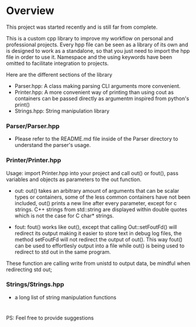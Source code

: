 # Overview

This project was started recently and is still far from complete.

This is a custom cpp library to improve my workflow on personal and professional projects.
Every hpp file can be seen as a library of its own and is designed to work as a standalone, so that you just need to import the hpp file in order to use it.
Namespace and the using keywords have been omitted to facilitate integration to projects.

Here are the different sections of the library
- Parser.hpp: A class making parsing CLI arguments more convenient.
- Printer.hpp: A more convenient way of printing than using cout as containers can be passed directly as argumentm inspired from python's print()
- Strings.hpp: String manipulation library

### Parser/Parser.hpp

- Please refer to the README.md file inside of the Parser directory to understand the parser's usage.

### Printer/Printer.hpp

  Usage: import Printer.hpp into your project and call out() or fout(), pass variables and objects as parameters to the out function.
  
  - out:
  out() takes an arbitrary amount of arguments that can be scalar types or containers, some of the less common containers have not been included, out() prints a new line after every parameter, except for c strings.
  C++ strings from std::string are displayed within double quotes which is not the case for C char* strings.
  
  - fout:
  fout() works like out(), except that calling Out::setFoutFd() will redirect its output making it easier to store text in debug log files, the method setFoutFd will not redirect the output of out(). This way fout() can be used to effortlesly output into a file while out() is being used to redirect to std out in the same program.

  These function are calling write from unistd to output data, be mindful when redirecting std out;

### Strings/Strings.hpp

- a long list of string manipulation functions
  
#
PS: Feel free to provide suggestions
